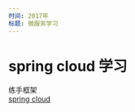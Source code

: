 ```yaml
---
时间: 2017年
标题: 微服务学习
---
```



# spring cloud 学习

练手框架  
[spring cloud](https://github.com/ljia310/cloud)



